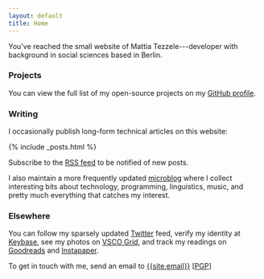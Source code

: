 ```yaml
---
layout: default
title: Home
---
```


You've reached the small website of Mattia Tezzele---developer with background in social sciences based in Berlin.

### Projects

You can view the full list of my open-source projects on my [GitHub profile](http://github.com/mrzool).

### Writing

I occasionally publish long-form technical articles on this website:

{% include _posts.html %}

Subscribe to the [RSS feed](/feed.xml) to be notified of new posts.

I also maintain a more frequently updated [microblog](http://notes.mrzool.cc) where I collect interesting bits about technology, programming, linguistics, music, and pretty much everything that catches my interest.

### Elsewhere

You can follow my sparsely updated [Twitter](http://twitter.com/mrzool_) feed, verify my identity at [Keybase](https://keybase.io/zool), see my photos on [VSCO Grid](https://mrzool.vsco.co/), and track my readings on [Goodreads](http://www.goodreads.com/mrzool) and [Instapaper](https://www.instapaper.com/p/__zool).

To get in touch with me, send an email to [{{site.email}}](mailto:{{site.email}}) [[PGP](https://keybase.io/zool/key.asc)]
